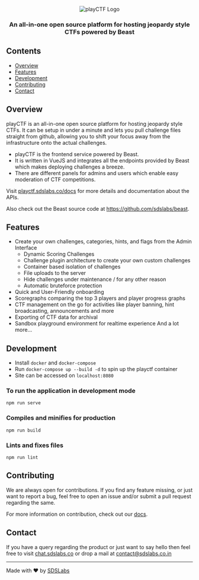 <p align="center">
  <img src="https://user-images.githubusercontent.com/44467788/176223695-94752fd5-137f-4dc0-8350-90f167862896.svg" alt="playCTF Logo">
</p>

<h3 align="center">An all-in-one open source platform for hosting jeopardy style CTFs powered by Beast</h3>

## Contents

- [Overview](#overview)
- [Features](#features)
- [Development](#development)
- [Contributing](#contributing)
- [Contact](#contact)

## Overview
playCTF is an all-in-one open source platform for hosting jeopardy style CTFs. It can be setup in under a minute and lets you pull challenge files straight from github, allowing you to shift your focus away from the infrastructure onto the actual challenges.
- playCTF is the frontend service powered by Beast. 
- It is written in VueJS and integrates all the endpoints provided by Beast which makes deploying challenges a breeze.
- There are different panels for admins and users which enable easy moderation of CTF competitions.

Visit [playctf.sdslabs.co/docs](https://playctf.sdslabs.co/docs) for more details and documentation about the APIs.

Also check out the Beast source code at https://github.com/sdslabs/beast.

## Features

- Create your own challenges, categories, hints, and flags from the Admin Interface
  - Dynamic Scoring Challenges
  - Challenge plugin architecture to create your own custom challenges
  - Container based isolation of challenges
  - File uploads to the server
  - Hide challenges under maintenance / for any other reason
  - Automatic bruteforce protection
- Quick and User-Friendly onboarding
- Scoregraphs comparing the top 3 players and player progress graphs
- CTF management on the go for activities like player banning, hint broadcasting, announcements and more
- Exporting of CTF data for archival
- Sandbox playground environment for realtime experience
And a lot more...

## Development
- Install `docker` and `docker-compose`
- Run `docker-compose up --build -d` to spin up the playctf container
- Site can be accessed on `localhost:8080`

### To run the application in development mode
```
npm run serve
```

### Compiles and minifies for production
```
npm run build
```

### Lints and fixes files
```
npm run lint
```

## Contributing

We are always open for contributions. If you find any feature missing, or just want to report a bug, feel free to open an issue and/or submit a pull request regarding the same.

For more information on contribution, check out our
[docs](./CONTRIBUTING.md).

## Contact

If you have a query regarding the product or just want to say hello then feel
free to visit [chat.sdslabs.co](https://chat.sdslabs.co) or drop a mail at
[contact@sdslabs.co.in](mailto:contact@sdslabs.co.in)

---

Made with :heart: by [SDSLabs](https://sdslabs.co)
